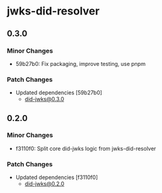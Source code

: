 # jwks-did-resolver

## 0.3.0

### Minor Changes

- 59b27b0: Fix packaging, improve testing, use pnpm

### Patch Changes

- Updated dependencies [59b27b0]
  - did-jwks@0.3.0

## 0.2.0

### Minor Changes

- f3110f0: Split core did-jwks logic from jwks-did-resolver

### Patch Changes

- Updated dependencies [f3110f0]
  - did-jwks@0.2.0
